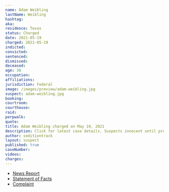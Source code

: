 ```yaml
---
name: Adam Weibling
lastName: Weibling
hashtag:
aka:
residence: Texas
status: Charged
date: 2021-05-19
charged: 2021-05-19
indicted:
convicted:
sentenced:
dismissed:
deceased:
age: 38
occupation:
affiliations:
jurisdiction: Federal
image: /images/preview/adam-weibling.jpg
suspect: adam-weibling.jpg
booking:
courtroom:
courthouse:
raid:
perpwalk:
quote:
title: Adam Weibling charged on May 19, 2021
description: Click for latest case details. Suspects innocent until proven guilty.
author: seditiontrack
layout: suspect
published: true
caseNumber:
videos:
charges:
---
```

- [News Report](https://www.houstonpublicmedia.org/articles/news/criminal-justice/2021/05/26/399105/seventh-houston-area-resident-arrested-in-connection-to-capitol-insurrection/)
- [Statement of Facts](https://www.justice.gov/usao-dc/case-multi-defendant/file/1398256/download)
- [Complaint](https://www.justice.gov/usao-dc/case-multi-defendant/file/1398261/download)

